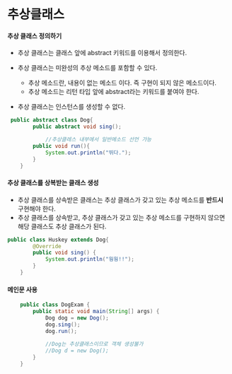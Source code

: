 # 추상클래스

#### 추상 클래스 정의하기

- 추상 클래스는 클래스 앞에 abstract 키워드를 이용해서 정의한다. 

- 추상 클래스는 미완성의 추상 메소드를 포함할 수 있다.

   

  - 추상 메소드란, 내용이 없는 메소드 이다. 즉 구현이 되지 않은 메소드이다. 
  - 추상 메소드는 리턴 타입 앞에 abstract라는 키워드를 붙여야 한다.

- 추상 클래스는 인스턴스를 생성할 수 없다.

```java
 public abstract class Dog{
        public abstract void sing();

   			//추상클레스 내부에서 일반메소드 선언 가능
        public void run(){ 
            System.out.println("뛰다.");
        }
    }
```

#### 추상 클래스를 상복받는 클래스 생성

- 추상 클래스를 상속받은 클래스는 추상 클래스가 갖고 있는 추상 메소드를 **반드시** 구현해야 한다. 
- 추상 클래스를 상속받고, 추상 클래스가 갖고 있는 추상 메소드를 구현하지 않으면 해당 클래스도 추상 클래스가 된다.

```java
public class Huskey extends Dog{
        @Override
        public void sing() {
            System.out.println("웡웡!!");
        }
    }
```

#### 메인문 사용

```java
    public class DogExam { 
        public static void main(String[] args) {
            Dog dog = new Dog();
            dog.sing();
            dog.run();
						
          	//Dog는 추상클래스이므로 객체 생성불가
            //Dog d = new Dog();
        }   
    }
```

